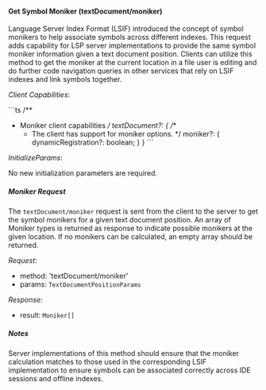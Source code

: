 #### Get Symbol Moniker (textDocument/moniker)

Language Server Index Format (LSIF) introduced the concept of symbol monikers to help associate symbols across different indexes. This request adds capability for LSP server implementations to provide the same symbol moniker information given a text document position. Clients can utilize this method to get the moniker at the current location in a file user is editing and do further code navigation queries in other services that rely on LSIF indexes and link symbols together.

_Client Capabilities_:

\`\`\`ts
/**
 * Moniker client capabilities
 */
textDocument?: {
	/**
	 * The client has support for moniker options.
	 */
	moniker?: {
        dynamicRegistration?: boolean;
    }
}
\`\`\`

_InitializeParams_:

No new initialization parameters are required.

##### Moniker Request

The `textDocument/moniker` request is sent from the client to the server to get the symbol monikers for a given text document position. An array of Moniker types is returned as response to indicate possible monikers at the given location. If no monikers can be calculated, an empty array should be returned.

_Request_:

* method: 'textDocument/moniker'
* params: `TextDocumentPositionParams`

_Response_:

* result: `Moniker[]`

##### Notes

Server implementations of this method should ensure that the moniker calculation matches to those used in the corresponding LSIF implementation to ensure symbols can be associated correctly across IDE sessions and offline indexes.
